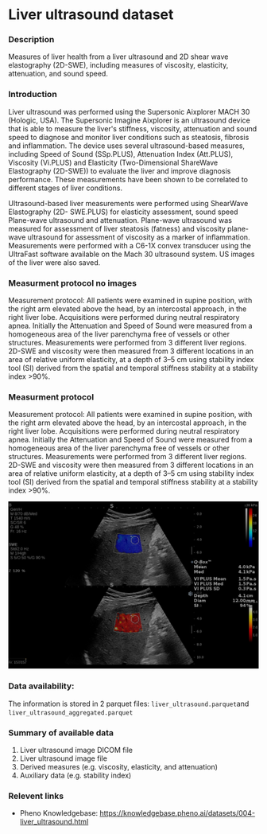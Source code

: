 # Liver ultrasound dataset  

### Description

Measures of liver health from a liver ultrasound and 2D shear wave elastography (2D-SWE), including measures of viscosity, elasticity, attenuation, and sound speed.

### Introduction

Liver ultrasound was performed using the Supersonic Aixplorer MACH 30 (Hologic, USA).  The Supersonic Imagine Aixplorer is an ultrasound device that is able to measure the liver's stiffness, viscosity, attenuation and sound speed to diagnose and monitor liver conditions such as steatosis, fibrosis and inflammation. The device uses several ultrasound-based measures, including Speed of Sound (SSp.PLUS), Attenuation Index (Att.PLUS), Viscosity (Vi.PLUS) and Elasticity (Two-Dimensional ShareWave Elastography (2D-SWE)) to evaluate the liver and improve diagnosis performance. These measurements have been shown to be correlated to different stages of liver conditions.

Ultrasound-based liver measurements were performed using ShearWave Elastography (2D- SWE.PLUS) for elasticity assessment, sound speed Plane-wave ultrasound and attenuation. Plane-wave ultrasound was measured for assessment of liver steatosis (fatness) and viscosity plane-wave ultrasound for assessment of viscosity as a marker of inflammation. Measurements were performed with a C6-1X convex transducer using the UltraFast software available on the Mach 30 ultrasound system. US images of the liver were also saved.

### Measurment protocol no images <!-- short and no images measurment protocol for the example notebooks -->

Measurement protocol: All patients were examined in supine position, with the right arm elevated above the head, by an intercostal approach, in the right liver lobe. Acquisitions were performed during neutral respiratory apnea. Initially the Attenuation and Speed of Sound were measured from a homogeneous area of the liver parenchyma free of vessels or other structures. Measurements were performed from 3 different liver regions. 2D-SWE and viscosity were then measured from 3 different locations in an area of relative uniform elasticity, at a depth of 3–5 cm using stability index tool (SI) derived from the spatial and temporal stiffness stability at a stability index >90%. 

### Measurment protocol <!-- long measurment protocol for the data browser -->

Measurement protocol: All patients were examined in supine position, with the right arm elevated above the head, by an intercostal approach, in the right liver lobe. Acquisitions were performed during neutral respiratory apnea. Initially the Attenuation and Speed of Sound were measured from a homogeneous area of the liver parenchyma free of vessels or other structures. Measurements were performed from 3 different liver regions. 2D-SWE and viscosity were then measured from 3 different locations in an area of relative uniform elasticity, at a depth of 3–5 cm using stability index tool (SI) derived from the spatial and temporal stiffness stability at a stability index >90%. 

![Liver US example](liver_ultrasound_swe_and_vi_image.png)

### Data availability: <!-- for the example notebooks -->

The information is stored in 2 parquet files: `liver_ultrasound.parquet`and `liver_ultrasound_aggregated.parquet`

### Summary of available data <!-- for the data browser -->

1. Liver ultrasound image DICOM file
2. Liver ultrasound image file
3. Derived measures (e.g. viscosity, elasticity, and attenuation)
4. Auxiliary data (e.g. stability index)

### Relevent links

* Pheno Knowledgebase: https://knowledgebase.pheno.ai/datasets/004-liver_ultrasound.html